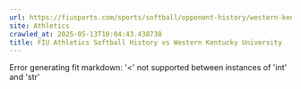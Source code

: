 ```yaml
---
url: https://fiusports.com/sports/softball/opponent-history/western-kentucky-university/420
site: Athletics
crawled_at: 2025-05-13T10:04:43.438738
title: FIU Athletics Softball History vs Western Kentucky University
---
```


Error generating fit markdown: '<' not supported between instances of 'int' and 'str'